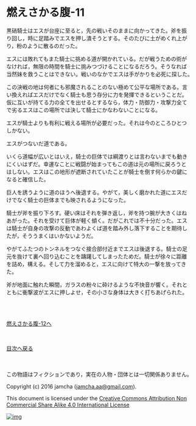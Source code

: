 # 燃えさかる腹-11

黒硝騎士はエスが台座に至ると，先の戦いそのままに向かってきた。斧を振  
り回し，時に足踏みでエスを押し潰そうとする。そのたびに土がめくれ上が  
り，粉のように散るのだった。  

エスには敗れてもまた騎士に挑める道が開かれている。だが戦うための術が  
なければ，無限の時間を騎士に挑みつづけることになるだろう。そうなれば  
当然妹を救うことはできない。戦いのなかでエスは手がかりを必死に探した。  

この決戦の地は何者にも邪魔されることのない極めて公平な場所である。言  
い換えればエスだけでなく騎士も思う存分に力を発揮できるということだ。  
仮に互いが持てる力の全てを出せるとするなら，体力・防御力・攻撃力全て  
で劣るエスはこの場所では決して騎士にかなわないことになる。  

エスが騎士よりも有利に戦える場所が必要だった。それは今のところひとつ  
しかない。  

エスがつないだ道である。  

いくら道幅が広いとはいえ，騎士の巨体では綱渡りとは言わないまでも動き  
にくいはずだ。幸運なことに戦闘が始まってもこの道は元の場所に戻ろうと  
はしない。エスはこの地形が遮断されていたことが騎士を倒す何らかの鍵に  
なると確信した。  

巨人を誘うように道のほうへ後退する。やがて，美しく磨かれた道にエスだ  
けでなく騎士の巨体までも映されるようになった。  

騎士が斧を振り下ろす。硬い床はそれを弾き返し，斧を持つ腕が大きくはね  
あがった。それを受けて巨体が軽く傾く。だがこれでは不十分だった。エス  
は騎士が自身の攻撃の反動であわよくば道を踏み外し落下することを期待し  
たが，そううまくはいかないようだ。  

やがてふたつのトンネルをつなぐ接合部付近までエスは後退する。騎士の足  
元を抜けて裏へ回り込むことを躊躇してしまったためだ。騎士が徐々に距離  
を詰め，構える。そして力を溜めると，エスに向けて特大の一撃を放ってき  
た。  

斧が地面に触れた瞬間，ガラスの粉々に砕けるような不快音が響く。それと  
ともに衝撃波がエスに押しよせ，その小さな身体は大きく打ちあげられた。  

<br>  
<br>  

[燃えさかる腹-12へ](https://github.com/jamcha-aa/EbonyBlades/blob/master/articles/meltystomach/12.md)  

<br>  

[目次へ戻る](https://github.com/jamcha-aa/EbonyBlades/blob/master/README.md)  

<br>  
<br>  
この物語はフィクションであり，実在の人物・団体とは一切関係ありません。  

Copyright (c) 2016 jamcha (jamcha.aa@gmail.com).  

This document is licensed under the [Creative Commons Attribution Non Commercial Share Alike 4.0 International License](http://creativecommons.org/licenses/by-nc-sa/4.0/deed)  

[![img](http://i.creativecommons.org/l/by-nc-sa/3.0/80x15.png)](http://creativecommons.org/licenses/by-nc-sa/4.0/deed)